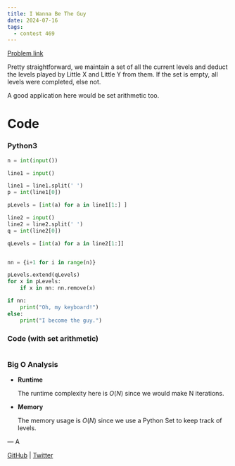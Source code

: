 ```yaml
---
title: I Wanna Be The Guy
date: 2024-07-16
tags:
  - contest 469
---
```


[Problem link](https://codeforces.com/contest/469/problem/A)

Pretty straightforward, we maintain a set of all the current levels and deduct the levels played by Little X and Little Y from them. If the set is empty, all levels were completed, else not.

A good application here would be set arithmetic too.



# Code

### Python3

```python
n = int(input())

line1 = input()

line1 = line1.split(' ')
p = int(line1[0])

pLevels = [int(a) for a in line1[1:] ]

line2 = input()
line2 = line2.split(' ')
q = int(line2[0])

qLevels = [int(a) for a in line2[1:]]


nn = {i+1 for i in range(n)}

pLevels.extend(qLevels)
for x in pLevels:
    if x in nn: nn.remove(x)

if nn:
    print("Oh, my keyboard!")
else:
    print("I become the guy.")
```

### Code (with set arithmetic)

```python

```

### Big O Analysis

- **Runtime**

  The runtime complexity here is $O(N)$ since we would make N iterations.

- **Memory**

  The memory usage is $O(N)$ since we use a Python Set to keep track of levels.

— A

[GitHub](https://github.com/AtharvaKamble) | [Twitter](https://twitter.com/AtharvaKamble07)
